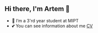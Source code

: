 ## Hi there, I'm Artem 👋

- 🧠 I’m a 3'rd year student at MIPT
- 💕 You can see information about me [CV](https://github.com/QuYWuY23/QuYWuY23/blob/main/CV.pdf)